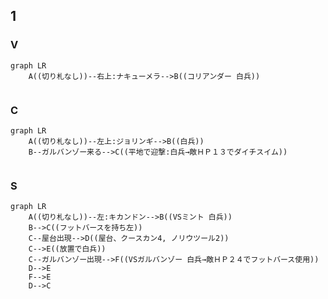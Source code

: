 ## 1
### V
```mermaid
graph LR
	A((切り札なし))--右上:ナキューメラ-->B((コリアンダー 白兵))
	
```
### C
```mermaid
graph LR
	A((切り札なし))--左上:ジョリンギ-->B((白兵))
	B--ガルバンゾー来る-->C((平地で迎撃:白兵→敵ＨＰ１３でダイチスイム))
	
```
### S
```mermaid
graph LR
	A((切り札なし))--左:キカンドン-->B((VSミント 白兵))
	B-->C((フットバースを持ち左))
	C--屋台出現-->D((屋台、クースカン4, ノリウツール2))
	C-->E((放置で白兵))
	C--ガルバンゾー出現-->F((VSガルバンゾー 白兵→敵ＨＰ２４でフットバース使用))
	D-->E
	F-->E
	D-->C
```
